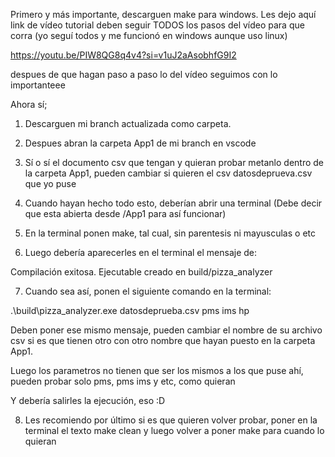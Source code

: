 
Primero y más importante, descarguen make para windows. Les dejo aquí link de vídeo tutorial
deben seguir TODOS los pasos del vídeo para que corra (yo seguí todos y me funcionó en windows aunque uso linux)

https://youtu.be/PIW8QG8q4v4?si=v1uJ2aAsobhfG9I2

despues de que hagan paso a paso lo del vídeo seguimos con lo importanteee


Ahora sí; 

1. Descarguen mi branch actualizada como carpeta.
2. Despues abran la carpeta App1 de mi branch en vscode
3. Sí o sí el documento csv que tengan y quieran probar metanlo dentro de la carpeta App1, pueden cambiar si quieren
el csv datosdeprueva.csv que yo puse


4. Cuando hayan hecho todo esto, deberían abrir una terminal (Debe decir que esta abierta desde /App1 para así funcionar)
5. En la terminal ponen make, tal cual, sin parentesis ni mayusculas o etc
6. Luego debería aparecerles en el terminal el mensaje de:

 Compilación exitosa. Ejecutable creado en build/pizza_analyzer

7. Cuando sea así, ponen el siguiente comando en la terminal: 

.\build\pizza_analyzer.exe datosdeprueba.csv pms ims hp

Deben poner ese mismo mensaje, pueden cambiar el nombre de su archivo csv si es que tienen otro con otro nombre que hayan puesto en la carpeta App1.

Luego los parametros no tienen que ser los mismos a los que puse ahí, pueden probar solo pms, pms ims y etc, como quieran

Y debería salirles la ejecución, eso :D

8. Les recomiendo por último si es que quieren volver  probar, poner en la terminal el texto make clean
y luego volver a poner make para cuando lo quieran